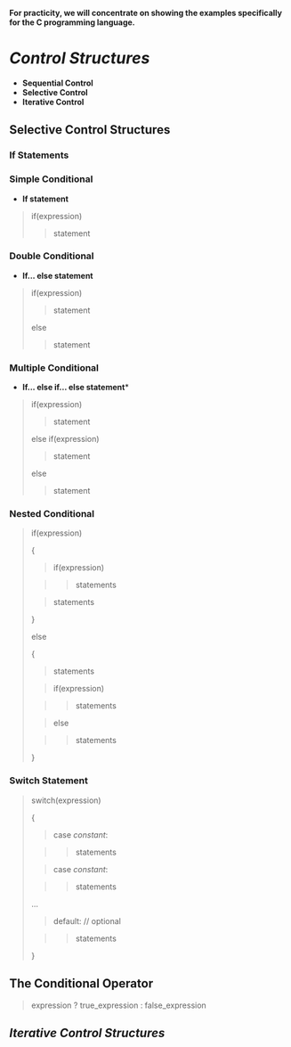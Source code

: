 **For practicity, we will concentrate on showing the examples specifically for the C programming language.**

# *Control Structures*
* **Sequential Control**
* **Selective Control**
* **Iterative Control**

## **Selective Control Structures**

### **If Statements**
### Simple Conditional
* **If statement**
> if(expression)
>
>>  statement

### Double Conditional
* **If... else statement**
> if(expression)
>
>> statement
>
> else
>
>> statement

### Multiple Conditional
* **If... else if... else statement***
> if(expression)
>
>> statement
>
> else if(expression)
>
>> statement
>
> else
>
>> statement

### Nested Conditional
> if(expression)
>
> {
>
>> if(expression)
>
>>> statements
>
>> statements
>
> }
>
> else
>
> {
>
>> statements
>
>> if(expression)
>
>>> statements
>
>> else
>
>>> statements
>
> }

### **Switch Statement**
> switch(expression)
>
> {
>
>> case *constant*:
>
>>> statements
>
>> case *constant*:
>
>>> statements
>
> ...
>
>> default:         // optional
>
>>> statements
>
> }

## **The Conditional Operator**
> expression ? true_expression : false_expression

## *Iterative Control Structures*
